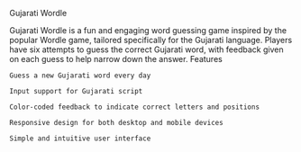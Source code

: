 Gujarati Wordle

Gujarati Wordle is a fun and engaging word guessing game inspired by the popular Wordle game, tailored specifically for the Gujarati language. Players have six attempts to guess the correct Gujarati word, with feedback given on each guess to help narrow down the answer.
Features

    Guess a new Gujarati word every day

    Input support for Gujarati script

    Color-coded feedback to indicate correct letters and positions

    Responsive design for both desktop and mobile devices

    Simple and intuitive user interface

